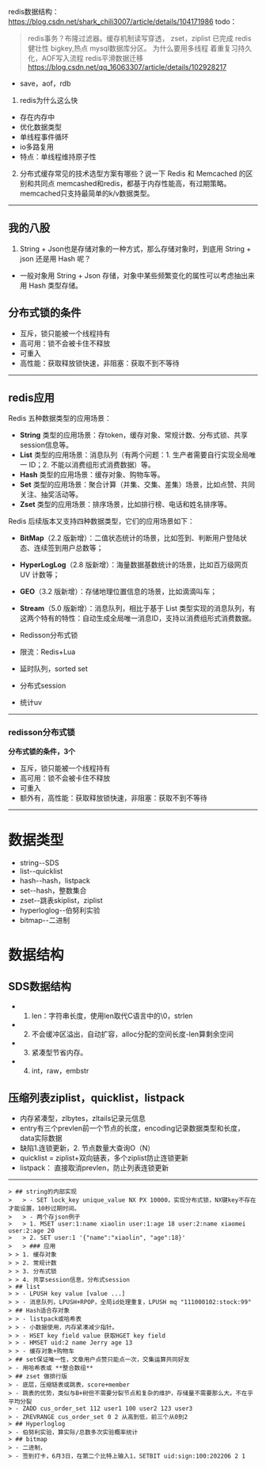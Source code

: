 redis数据结构：https://blog.csdn.net/shark_chili3007/article/details/104171986
todo：
> redis事务？布隆过滤器。缓存机制读写穿透，
> zset，ziplist 已完成
> redis健壮性
> bigkey,热点
> mysql数据库分区。
> 为什么要用多线程
> 着重复习持久化，AOF写入流程
> redis平滑数据迁移 https://blog.csdn.net/qq_16063307/article/details/102928217




- save，aof，rdb
1. redis为什么这么快
- 存在内存中
- 优化数据类型
- 单线程事件循环
- io多路复用
- 特点：单线程维持原子性
2. 分布式缓存常⻅的技术选型⽅案有哪些？说⼀下 Redis 和 Memcached 的区别和共同点
memcashed和redis，都基于内存性能高，有过期策略。memcached只支持最简单的k/v数据类型。
--- 
## 我的八股
1. String + Json也是存储对象的一种方式，那么存储对象时，到底用 String + json 还是用 Hash 呢？
- 一般对象用 String + Json 存储，对象中某些频繁变化的属性可以考虑抽出来用 Hash 类型存储。


## 分布式锁的条件
- 互斥，锁只能被一个线程持有
- 高可用：锁不会被卡住不释放
- 可重入
- 高性能：获取释放锁快速，非阻塞：获取不到不等待

--- 
## redis应用
Redis 五种数据类型的应用场景：

- **String** 类型的应用场景：存token，缓存对象、常规计数、分布式锁、共享session信息等。
- **List** 类型的应用场景：消息队列（有两个问题：1. 生产者需要自行实现全局唯一 ID；2. 不能以消费组形式消费数据）等。
- **Hash** 类型的应用场景：缓存对象、购物车等。
- **Set** 类型的应用场景：聚合计算（并集、交集、差集）场景，比如点赞、共同关注、抽奖活动等。
- **Zset** 类型的应用场景：排序场景，比如排行榜、电话和姓名排序等。

Redis 后续版本又支持四种数据类型，它们的应用场景如下：

- **BitMap**（2.2 版新增）：二值状态统计的场景，比如签到、判断用户登陆状态、连续签到用户总数等；
- **HyperLogLog**（2.8 版新增）：海量数据基数统计的场景，比如百万级网页 UV 计数等；
- **GEO**（3.2 版新增）：存储地理位置信息的场景，比如滴滴叫车；
- **Stream**（5.0 版新增）：消息队列，相比于基于 List 类型实现的消息队列，有这两个特有的特性：自动生成全局唯一消息ID，支持以消费组形式消费数据。

- Redisson分布式锁
- 限流：Redis+Lua
- 延时队列，sorted set
- 分布式session
- 统计uv
---


### redisson分布式锁
**分布式锁的条件，3个**
- 互斥，锁只能被一个线程持有
- 高可用：锁不会被卡住不释放
- 可重入
- 额外有，高性能：获取释放锁快速，非阻塞：获取不到不等待


--- 
# 数据类型
- string--SDS
- list--quicklist
- hash--hash，listpack
- set--hash，整数集合
- zset--跳表skiplist，ziplist
- hyperloglog--伯努利实验
- bitmap--二进制
# 数据结构
## SDS数据结构
- 1. len：字符串长度，使用len取代C语言中的\0，strlen
- 2. 不会缓冲区溢出，自动扩容，alloc分配的空间长度-len算剩余空间
- 3. 紧凑型节省内存。
- 4. int，raw，embstr
## 压缩列表ziplist，quicklist，listpack
- 内存紧凑型，zlbytes，zltails记录元信息
- entry有三个prevlen前一个节点的长度，encoding记录数据类型和长度，data实际数据
- 缺陷1.连锁更新，2. 节点数量大查询O（N）
- quicklist = ziplist+双向链表，多个ziplist防止连锁更新
- listpack： 直接取消prevlen，防止列表连锁更新
--- 
```
> ## string的内部实现
>   > - SET lock_key unique_value NX PX 10000，实现分布式锁，NX键key不存在才能设置，10秒过期时间。
>   > - 两个存json例子
>   > 1. MSET user:1:name xiaolin user:1:age 18 user:2:name xiaomei user:2:age 20
>   > 2. SET user:1 '{"name":"xiaolin", "age":18}'
>   > ### 应用
> > 1. 缓存对象
> > 2. 常规计数
> > 3. 分布式锁
> > 4. 共享session信息，分布式session
> ## list
> > - LPUSH key value [value ...] 
> > - 消息队列，LPUSH+RPOP，全局id处理重复，LPUSH mq "111000102:stock:99"
> ## Hash适合存对象
> > - listpack或哈希表 
> > - 小数据使用，内存紧凑减少指针。
> > - HSET key field value 获取HGET key field
> > - HMSET uid:2 name Jerry age 13
> > - 缓存对象+购物车
> ## set保证唯一性，文章用户点赞只能点一次，交集运算共同好友
> - 用哈希表或 **整合数组**
> ## zset 做排行版
> - 底层，压缩链表或跳表，score+member
> - 跳表的优势，类似与B+树但不需要分裂节点和复杂的维护，存储量不需要那么大。不在乎平均分裂
> - ZADD cus_order_set 112 user1 100 user2 123 user3
> - ZREVRANGE cus_order_set 0 2 从高到低，前三个从0到2
> ## Hyperloglog
> - 伯努利实验，算实际/总数多次实验概率统计
> ## bitmap
> - 二进制，
> - 签到打卡，6月3日，在第二个比特上输入1，SETBIT uid:sign:100:202206 2 1
```